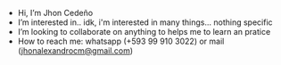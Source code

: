 - Hi, I’m Jhon Cedeño
- I’m interested in.. idk, i'm interested in many things... nothing specific
- I’m looking to collaborate on anything to helps me to learn an pratice
- How to reach me: whatsapp (+593 99 910 3022) or mail (jhonalexandrocm@gmail.com)
